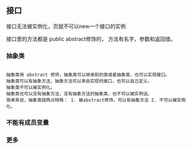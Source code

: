 ## 接口

接口无法被实例化，页就不可以new一个接口的实例

接口里的方法都是 public abstract修饰的， 方法有名字，参数和返回值。


### 抽象类

```

抽象类用 abstract 修饰，抽象类可以继承别的类或者抽象类，也可以实现接口。  
抽象类可以有抽象方法，抽象方法可以来自实现的接口，也可以自己定义。
抽象类不可以被实例化。
抽象类也可以没有抽象方法，没有抽象方法的抽象类，也不可以被实例话。
简单来说，抽象类就两点特殊： 1. 被abstract修饰，可以有抽象方法 2. 不可以被实例化。

```

### 不能有成员变量

### 更多

```


```